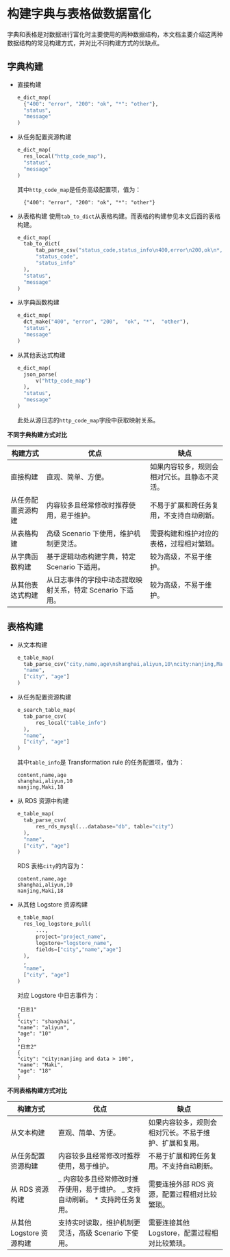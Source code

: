 # 构建字典与表格做数据富化

字典和表格是对数据进行富化时主要使用的两种数据结构，本文档主要介绍这两种数据结构的常见构建方式，并对比不同构建方式的优缺点。

## 字典构建

- 直接构建

  ```python
  e_dict_map(
  	{"400": "error", "200": "ok", "*": "other"},
  	"status",
  	"message"
  )
  ```

- 从任务配置资源构建

  ```python
  e_dict_map(
  	res_local("http_code_map"),
  	"status",
  	"message"
  )
  ```

  其中`http_code_map`是任务高级配置项，值为：

  ```
    {"400": "error", "200": "ok", "*": "other"}
  ```

- 从表格构建 使用`tab_to_dict`从表格构建。而表格的构建参见本文后面的表格构建。

  ```python
  e_dict_map(
  	tab_to_dict(
  		tab_parse_csv("status_code,status_info\n400,error\n200,ok\n*,other"),
  		"status_code",
  		"status_info"
  	),
  	"status",
  	"message"
  )
  ```

- 从字典函数构建

  ```python
  e_dict_map(
  	dct_make("400", "error", "200",  "ok", "*",  "other"),
  	"status",
  	"message"
  )
  ```

- 从其他表达式构建

  ```python
  e_dict_map(
  	json_parse(
  		v("http_code_map")
  	),
  	"status",
  	"message"
  )
  ```

  此处从源日志的`http_code_map`字段中获取映射关系。

**不同字典构建方式对比**

| 构建方式           | 优点                                                       | 缺点                                         |
| ------------------ | ---------------------------------------------------------- | -------------------------------------------- |
| 直接构建           | 直观、简单、方便。                                         | 如果内容较多，规则会相对冗长。且静态不灵活。 |
| 从任务配置资源构建 | 内容较多且经常修改时推荐使用，易于维护。                   | 不易于扩展和跨任务复用，不支持自动刷新。     |
| 从表格构建         | 高级 Scenario 下使用，维护机制更灵活。                     | 需要构建和维护对应的表格，过程相对繁琐。     |
| 从字典函数构建     | 基于逻辑动态构建字典，特定 Scenario 下适用。               | 较为高级，不易于维护。                       |
| 从其他表达式构建   | 从日志事件的字段中动态提取映射关系，特定 Scenario 下适用。 | 较为高级，不易于维护。                       |

## 表格构建

- 从文本构建

  ```python
  e_table_map(
  	tab_parse_csv("city,name,age\nshanghai,aliyun,10\ncity:nanjing,Maki,18"),
  	"name",
  	["city", "age"]
  )
  ```

- 从任务配置资源构建

  ```python
  e_search_table_map(
  	tab_parse_csv(
  		res_local("table_info")
  	),
  	"name",
  	["city", "age"]
  )
  ```

  其中`table_info`是 Transformation rule 的任务配置项，值为：

  ```
  content,name,age
  shanghai,aliyun,10
  nanjing,Maki,18
  ```

- 从 RDS 资源中构建

  ```python
  e_table_map(
  	tab_parse_csv(
  		res_rds_mysql(...database="db", table="city")
  	),
  	"name",
  	["city", "age"]
  )
  ```

  RDS 表格`city`的内容为：

  ```
  content,name,age
  shanghai,aliyun,10
  nanjing,Maki,18
  ```

- 从其他 Logstore 资源构建

  ```python
  e_table_map(
  	res_log_logstore_pull(
  		...,
  		project="project_name",
  		logstore="logstore_name",
  		fields=["city","name","age"]
  	),
  	,
  	"name",
  	["city", "age"]
  )
  ```

  对应 Logstore 中日志事件为：

  ```
  "日志1"
  {
  "city": "shanghai",
  "name": "aliyun",
  "age": "10"
  }
  "日志2"
  {
  "city": "city:nanjing and data > 100",
  "name": "Maki",
  "age": "18"
  }
  ```

**不同表格构建方式对比**

| 构建方式                 | 优点                                                                            | 缺点                                                   |
| ------------------------ | ------------------------------------------------------------------------------- | ------------------------------------------------------ |
| 从文本构建               | 直观、简单、方便。                                                              | 如果内容较多，规则会相对冗长。不易于维护、扩展和复用。 |
| 从任务配置资源构建       | 内容较多且经常修改时推荐使用，易于维护。                                        | 不易于扩展和跨任务复用。不支持自动刷新。               |
| 从 RDS 资源构建          | _ 内容较多且经常修改时推荐使用，易于维护。 _ 支持自动刷新。 \* 支持跨任务复用。 | 需要连接外部 RDS 资源，配置过程相对比较繁琐。          |
| 从其他 Logstore 资源构建 | 支持实时读取，维护机制更灵活，高级 Scenario 下使用。                            | 需要连接其他 Logstore，配置过程相对比较繁琐。          |
